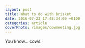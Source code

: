 ```yaml
---
layout: post
title: What to do with brisket
date: 2016-07-23 17:48:34:09 +0100
categories: article
coverPhoto: /images/cowmeeting.jpg
---
```


You know... cows.
